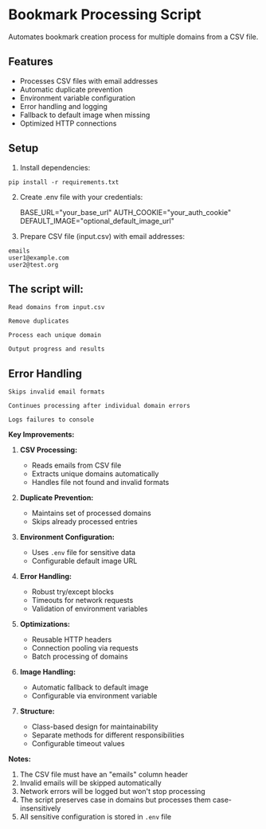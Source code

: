 # Bookmark Processing Script

Automates bookmark creation process for multiple domains from a CSV file.

## Features

-   Processes CSV files with email addresses
-   Automatic duplicate prevention
-   Environment variable configuration
-   Error handling and logging
-   Fallback to default image when missing
-   Optimized HTTP connections

## Setup

1. Install dependencies:

```title bash:install
pip install -r requirements.txt
```

2. Create .env file with your credentials:

    BASE_URL="your_base_url"
    AUTH_COOKIE="your_auth_cookie"
    DEFAULT_IMAGE="optional_default_image_url"

3. Prepare CSV file (input.csv) with email addresses:

```title csv:emails
emails
user1@example.com
user2@test.org
```

## The script will:

    Read domains from input.csv

    Remove duplicates

    Process each unique domain

    Output progress and results

## Error Handling

    Skips invalid email formats

    Continues processing after individual domain errors

    Logs failures to console

**Key Improvements:**

1. **CSV Processing:**

    - Reads emails from CSV file
    - Extracts unique domains automatically
    - Handles file not found and invalid formats

2. **Duplicate Prevention:**

    - Maintains set of processed domains
    - Skips already processed entries

3. **Environment Configuration:**

    - Uses `.env` file for sensitive data
    - Configurable default image URL

4. **Error Handling:**

    - Robust try/except blocks
    - Timeouts for network requests
    - Validation of environment variables

5. **Optimizations:**

    - Reusable HTTP headers
    - Connection pooling via requests
    - Batch processing of domains

6. **Image Handling:**

    - Automatic fallback to default image
    - Configurable via environment variable

7. **Structure:**
    - Class-based design for maintainability
    - Separate methods for different responsibilities
    - Configurable timeout values

**Notes:**

1. The CSV file must have an "emails" column header
2. Invalid emails will be skipped automatically
3. Network errors will be logged but won't stop processing
4. The script preserves case in domains but processes them case-insensitively
5. All sensitive configuration is stored in `.env` file
